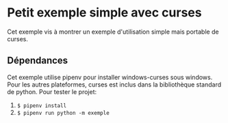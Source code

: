 # Petit exemple simple avec curses

Cet exemple vis à montrer un exemple d'utilisation simple mais portable de curses.

## Dépendances

Cet exemple utilise pipenv pour installer windows-curses sous windows. Pour les
autres plateformes, curses est inclus dans la bibliothèque standard de python.
Pour tester le projet:

1. `$ pipenv install`
1. `$ pipenv run python -m exemple`

